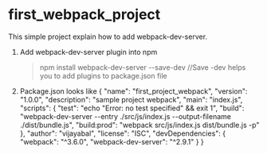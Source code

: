 # first_webpack_project

This simple project explain how to add webpack-dev-server.

1. Add webpack-dev-server plugin into npm
   >npm install webpack-dev-server  --save-dev   //Save -dev helps you to add plugins to package.json file

2. Package.json looks like
	{
	  "name": "first_project_webpack",
	  "version": "1.0.0",
	  "description": "sample project webpack",
	  "main": "index.js",
	  "scripts": {
		"test": "echo \"Error: no test specified\" && exit 1",
		"build": "webpack-dev-server --entry ./src/js/index.js --output-filename ./dist/bundle.js",
		"build:prod": "webpack src/js/index.js dist/bundle.js -p"
	  },
	  "author": "vijayabal",
	  "license": "ISC",
	  "devDependencies": {
		"webpack": "^3.6.0",
		"webpack-dev-server": "^2.9.1"
	  }
	}	
  
